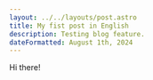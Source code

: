 ```yaml
---
layout: ../../layouts/post.astro
title: My fist post in English
description: Testing blog feature.
dateFormatted: August 1th, 2024
---
```


Hi there!
